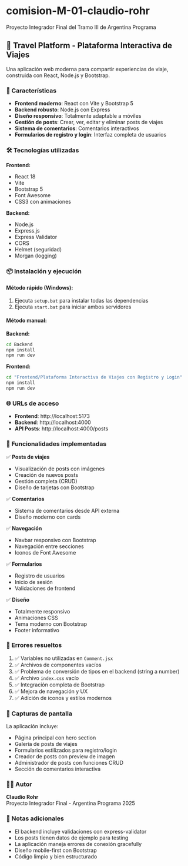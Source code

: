 # comision-M-01-claudio-rohr

Proyecto Integrador Final del Tramo III de Argentina Programa

## 🌟 Travel Platform - Plataforma Interactiva de Viajes

Una aplicación web moderna para compartir experiencias de viaje, construida con React, Node.js y Bootstrap.

### 🚀 Características

- **Frontend moderno**: React con Vite y Bootstrap 5
- **Backend robusto**: Node.js con Express
- **Diseño responsivo**: Totalmente adaptable a móviles
- **Gestión de posts**: Crear, ver, editar y eliminar posts de viajes
- **Sistema de comentarios**: Comentarios interactivos
- **Formularios de registro y login**: Interfaz completa de usuarios

### 🛠️ Tecnologías utilizadas

**Frontend:**

- React 18
- Vite
- Bootstrap 5
- Font Awesome
- CSS3 con animaciones

**Backend:**

- Node.js
- Express.js
- Express Validator
- CORS
- Helmet (seguridad)
- Morgan (logging)

### 📦 Instalación y ejecución

#### Método rápido (Windows):

1. Ejecuta `setup.bat` para instalar todas las dependencias
2. Ejecuta `start.bat` para iniciar ambos servidores

#### Método manual:

**Backend:**

```bash
cd Backend
npm install
npm run dev
```

**Frontend:**

```bash
cd "Frontend/Plataforma Interactiva de Viajes con Registro y Login"
npm install
npm run dev
```

### 🌐 URLs de acceso

- **Frontend**: http://localhost:5173
- **Backend**: http://localhost:4000
- **API Posts**: http://localhost:4000/posts

### 🎯 Funcionalidades implementadas

✅ **Posts de viajes**

- Visualización de posts con imágenes
- Creación de nuevos posts
- Gestión completa (CRUD)
- Diseño de tarjetas con Bootstrap

✅ **Comentarios**

- Sistema de comentarios desde API externa
- Diseño moderno con cards

✅ **Navegación**

- Navbar responsivo con Bootstrap
- Navegación entre secciones
- Iconos de Font Awesome

✅ **Formularios**

- Registro de usuarios
- Inicio de sesión
- Validaciones de frontend

✅ **Diseño**

- Totalmente responsivo
- Animaciones CSS
- Tema moderno con Bootstrap
- Footer informativo

### 🔧 Errores resueltos

1. ✅ Variables no utilizadas en `Comment.jsx`
2. ✅ Archivos de componentes vacíos
3. ✅ Problema de conversión de tipos en el backend (string a number)
4. ✅ Archivo `index.css` vacío
5. ✅ Integración completa de Bootstrap
6. ✅ Mejora de navegación y UX
7. ✅ Adición de iconos y estilos modernos

### 🎨 Capturas de pantalla

La aplicación incluye:

- Página principal con hero section
- Galería de posts de viajes
- Formularios estilizados para registro/login
- Creador de posts con preview de imagen
- Administrador de posts con funciones CRUD
- Sección de comentarios interactiva

### 👨‍💻 Autor

**Claudio Rohr**  
Proyecto Integrador Final - Argentina Programa 2025

### 📝 Notas adicionales

- El backend incluye validaciones con express-validator
- Los posts tienen datos de ejemplo para testing
- La aplicación maneja errores de conexión gracefully
- Diseño mobile-first con Bootstrap
- Código limpio y bien estructurado

